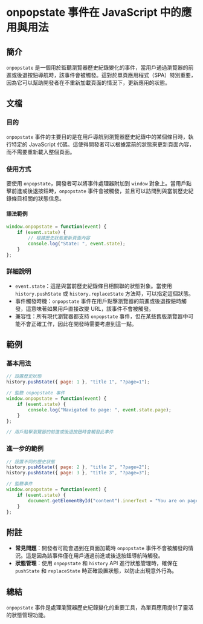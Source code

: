 <!--
Meta Description: # onpopstate 事件在 JavaScript 中的應用與用法 ## 簡介 `onpopstate` 是一個用於監聽瀏覽器歷史紀錄變化的事件，當用戶通過瀏覽器的前進或後退按鈕導航時，該事件會被觸發。這對於單頁應用程式（SPA）特別重要，因為它可以幫助開發者在不重新加載頁面的情況下，更新應用的...
Meta Keywords: onpopstate, event, page, state, history
-->

# onpopstate 事件在 JavaScript 中的應用與用法

## 簡介
`onpopstate` 是一個用於監聽瀏覽器歷史紀錄變化的事件，當用戶通過瀏覽器的前進或後退按鈕導航時，該事件會被觸發。這對於單頁應用程式（SPA）特別重要，因為它可以幫助開發者在不重新加載頁面的情況下，更新應用的狀態。

## 文檔
### 目的
`onpopstate` 事件的主要目的是在用戶導航到瀏覽器歷史紀錄中的某個條目時，執行特定的 JavaScript 代碼。這使得開發者可以根據當前的狀態來更新頁面內容，而不需要重新載入整個頁面。

### 使用方式
要使用 `onpopstate`，開發者可以將事件處理器附加到 `window` 對象上。當用戶點擊前進或後退按鈕時，`onpopstate` 事件會被觸發，並且可以訪問到與當前歷史紀錄條目相關的狀態信息。

#### 語法範例
```javascript
window.onpopstate = function(event) {
    if (event.state) {
        // 根據歷史狀態更新頁面內容
        console.log("State: ", event.state);
    }
};
```

### 詳細說明
- `event.state`：這是與當前歷史紀錄條目相關聯的狀態對象。當使用 `history.pushState` 或 `history.replaceState` 方法時，可以指定這個狀態。
- 事件觸發時機：`onpopstate` 事件在用戶點擊瀏覽器的前進或後退按鈕時觸發，這意味著如果用戶直接改變 URL，該事件不會被觸發。
- 兼容性：所有現代瀏覽器都支持 `onpopstate` 事件，但在某些舊版瀏覽器中可能不會正確工作，因此在開發時需要考慮到這一點。

## 範例
### 基本用法
```javascript
// 設置歷史狀態
history.pushState({ page: 1 }, "title 1", "?page=1");

// 監聽 onpopstate 事件
window.onpopstate = function(event) {
    if (event.state) {
        console.log("Navigated to page: ", event.state.page);
    }
};

// 用戶點擊瀏覽器的前進或後退按鈕時會觸發此事件
```

### 進一步的範例
```javascript
// 設置不同的歷史狀態
history.pushState({ page: 2 }, "title 2", "?page=2");
history.pushState({ page: 3 }, "title 3", "?page=3");

// 監聽事件
window.onpopstate = function(event) {
    if (event.state) {
        document.getElementById("content").innerText = "You are on page " + event.state.page;
    }
};
```

## 附註
- **常見問題**：開發者可能會遇到在頁面加載時 `onpopstate` 事件不會被觸發的情況。這是因為該事件僅在用戶通過前進或後退按鈕導航時觸發。
- **狀態管理**：使用 `onpopstate` 和 `history` API 進行狀態管理時，確保在 `pushState` 和 `replaceState` 時正確設置狀態，以防止出現意外行為。

## 總結
`onpopstate` 事件是處理瀏覽器歷史紀錄變化的重要工具，為單頁應用提供了靈活的狀態管理功能。